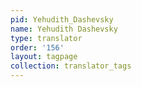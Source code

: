```yaml
---
pid: Yehudith_Dashevsky
name: Yehudith Dashevsky
type: translator
order: '156'
layout: tagpage
collection: translator_tags
---
```

